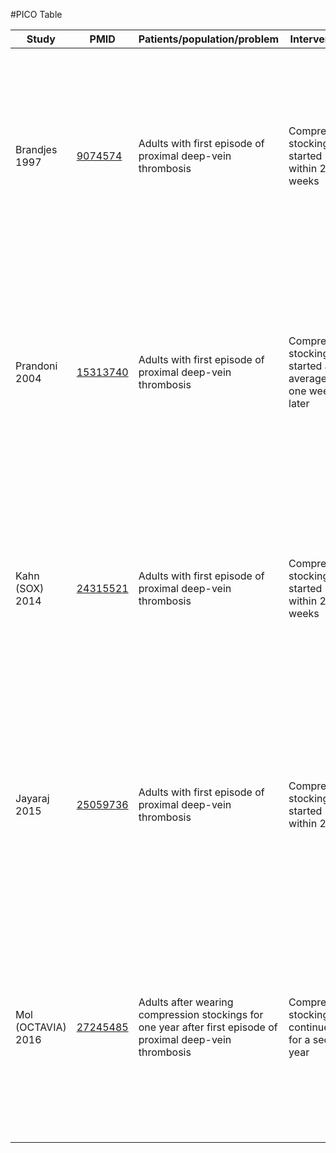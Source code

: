 #PICO Table

Study        | PMID                                    |Patients/population/problem|Intervention|Comparison|Outcome|
------------ | ----------------------------------------|---------------------------|------------|----------|-------|
| Brandjes<br/>1997      |[9074574](http://pubmed.gov/9074574)  |Adults with first episode of proximal deep-vein thrombosis|Compression stockings started within 2-3 weeks |No stockings|Mild to moderate post-phlebitic syndrome (Villata scale) assessed by blinded examinders (patients told not to wear stockings to the evaluation)<br/>At 3 years|
| Prandoni<br/>2004      |[15313740](http://pubmed.gov/15313740)|Adults with first episode of proximal deep-vein thrombosis|Compression stockings started an average of one week later |No stockings|Mild to moderate post-phlebitic syndrome (Villata scale) assessed by blinded examinders (patients told not to wear stockings to the evaluation)<br/>At 3 years|
| Kahn (SOX)<br/>2014    |[24315521](http://pubmed.gov/24315521)|Adults with first episode of proximal deep-vein thrombosis|Compression stockings started within 2 weeks |Stockings with less than 5 mm Hg compression at the ankle|Mild to moderate post-phlebitic syndrome (Villata scale) assessed by blinded examinders (patients told not to wear stockings to the evaluation)<br/>At 2 years|
| Jayaraj<br/>2015    |[25059736](http://pubmed.gov/25059736)|Adults with first episode of proximal deep-vein thrombosis|Compression stockings started within 2 days |No stockings|Mild to moderate post-phlebitic syndrome (Villata scale) assessed by blinded examinders (patients told not to wear stockings to the evaluation)<br/>At 2 years|
| Mol (OCTAVIA)<br/>2016    |[27245485](http://pubmed.gov/27245485)|Adults after wearing compression stockings for one year after first episode of proximal deep-vein thrombosis|Compression stockings continued for a second year |No stockings|Mild to moderate post-phlebitic syndrome (Villata scale) assessed by blinded examinders (patients told not to wear stockings to the evaluation)<br/>At 1 added year|
